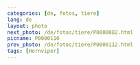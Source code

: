 ```yaml
---
categories: [de, fotos, tiere]
lang: de
layout: photo
next_photo: /de/fotos/tiere/P0000082.html
picname: P0000110
prev_photo: /de/fotos/tiere/P0000112.html
tags: [Hornviper]
---
```


